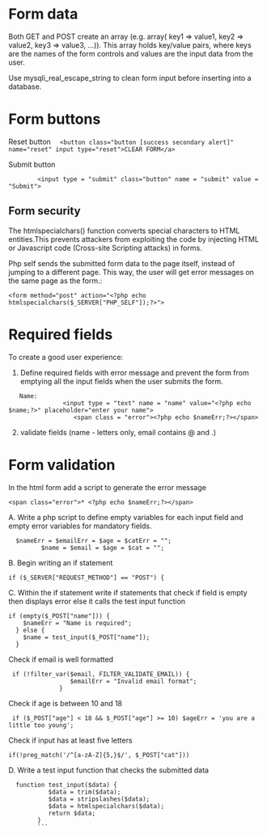Form data
===================

Both GET and POST create an array (e.g. array( key1 => value1, key2 => value2, key3 => value3, ...)). 
This array holds key/value pairs, where keys are the names of the form controls and values are the input data from the user.

Use mysqli_real_escape_string to clean form input before inserting into a database.

Form buttons
=============
Reset button
         ```  
				<button class="button [success secondary alert]" name="reset" input type="reset">CLEAR FORM</a>
        ```

Submit button

```
        <input type = "submit" class="button" name = "submit" value = "Submit"> 
```

Form security
--------------

The htmlspecialchars() function converts special characters to HTML entities.This prevents attackers from exploiting the code by injecting HTML or Javascript code (Cross-site Scripting attacks) in forms.

Php self sends the submitted form data to the page itself, instead of jumping to a different page. 
This way, the user will get error messages on the same page as the form.:

```
<form method="post" action="<?php echo htmlspecialchars($_SERVER["PHP_SELF"]);?>">

```

Required fields
===============

To create a good user experience: 

1. Define required fields with error message and prevent the form from emptying all the input fields when the user submits the form.

```
   Name:
               <input type = "text" name = "name" value="<?php echo $name;?>" placeholder="enter your name">
                  <span class = "error"><?php echo $nameErr;?></span>
```
2. validate fields (name - letters only, email contains @ and .)

Form validation
================

In the html form add a script to generate the error message
 ```
 <span class="error">* <?php echo $nameErr;?></span>
```
A. Write a php script to define empty variables for each input field and empty error variables for mandatory fields.

```
  $nameErr = $emailErr = $age = $catErr = "";
         $name = $email = $age = $cat = "";
 ```
         
B. Begin writing an if statement 

```
if ($_SERVER["REQUEST_METHOD"] == "POST") {
```
C. Within the if statement write if statements that check if field is empty then displays error else it calls the test input function
```
if (empty($_POST["name"])) {
    $nameErr = "Name is required";
  } else {
    $name = test_input($_POST["name"]);
  }
  ```
 Check if email is well formatted
 
 ```
  if (!filter_var($email, FILTER_VALIDATE_EMAIL)) {
                  $emailErr = "Invalid email format"; 
               }
 ```
 
 Check if age is between 10 and 18
 ```
  if ($_POST["age"] < 18 && $_POST["age"] >= 10) $ageErr = 'you are a little too young';
  ```
 Check if input has at least five letters
 
 ```
 if(!preg_match('/^[a-zA-Z]{5,}$/', $_POST["cat"]))
 ```
 
 D. Write a test input function that checks the submitted data
 
 ```
   function test_input($data) {
            $data = trim($data);
            $data = stripslashes($data);
            $data = htmlspecialchars($data);
            return $data;
         }
         ```
 
